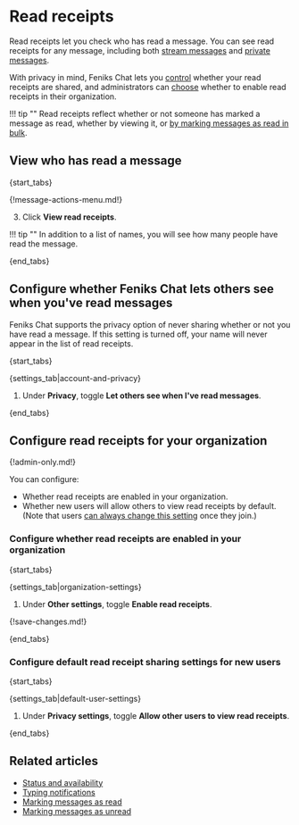 # Read receipts

Read receipts let you check who has read a message. You can see read receipts
for any message, including both [stream messages](/help/streams-and-topics) and
[private messages](/help/private-messages).

With privacy in mind, Feniks Chat lets you [control][configure-personal-read-recipts]
whether your read receipts are shared, and administrators can
[choose][configure-organization-read-recipts] whether to enable read receipts in
their organization.

!!! tip ""
    Read receipts reflect whether or not someone has marked a message as read,
    whether by viewing it, or [by marking messages as read in
    bulk](/help/marking-messages-as-read).

## View who has read a message

{start_tabs}

{!message-actions-menu.md!}

3. Click **View read receipts**.

!!! tip ""
    In addition to a list of names, you will see how many people have read
    the message.

{end_tabs}

## Configure whether Feniks Chat lets others see when you've read messages

Feniks Chat supports the privacy option of never sharing whether or not you have read
a message. If this setting is turned off, your name will never appear in the
list of read receipts.

{start_tabs}

{settings_tab|account-and-privacy}

1. Under **Privacy**, toggle **Let others see when I've read messages**.

{end_tabs}

## Configure read receipts for your organization

{!admin-only.md!}

You can configure:

* Whether read receipts are enabled in your organization.
* Whether new users will allow others to view read receipts by default. (Note
  that users [can always change this setting][configure-personal-read-recipts]
  once they join.)

### Configure whether read receipts are enabled in your organization

{start_tabs}

{settings_tab|organization-settings}

1. Under **Other settings**, toggle **Enable read receipts**.

{!save-changes.md!}

{end_tabs}

### Configure default read receipt sharing settings for new users

{start_tabs}

{settings_tab|default-user-settings}

1. Under **Privacy settings**, toggle **Allow other users to view read receipts**.

{end_tabs}

## Related articles

* [Status and availability](/help/status-and-availability)
* [Typing notifications](/help/typing-notifications)
* [Marking messages as read](/help/marking-messages-as-read)
* [Marking messages as unread](/help/marking-messages-as-unread)

[configure-personal-read-recipts]: /help/read-receipts#configure-whether-zulip-lets-others-see-when-youve-read-messages
[configure-organization-read-recipts]:
    /help/read-receipts#configure-whether-read-receipts-are-enabled-in-your-organization
